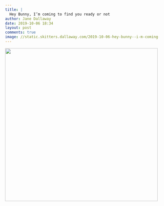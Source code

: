 ```yaml
---
title: |
  Hey Bunny, I’m coming to find you ready or not
author: Jane Dallaway
date: 2019-10-06 18:34
layout: post
comments: true
image: //static.skitters.dallaway.com/2019-10-06-hey-bunny--i-m-coming-to-find-you-ready-or-not-thumb-1-IMG-0024.JPG
---
```


<div>
        <a href="//static.skitters.dallaway.com/2019-10-06-hey-bunny--i-m-coming-to-find-you-ready-or-not-fullsize-1-IMG-0024.JPG">
          <img src="//static.skitters.dallaway.com/2019-10-06-hey-bunny--i-m-coming-to-find-you-ready-or-not-thumb-1-IMG-0024.JPG" width="500" height="500"/>
        </a>
      </div>


  
      
